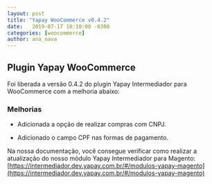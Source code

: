```yaml
---
layout: post
title: "Yapay WooCommerce v0.4.2"
date:   2019-07-17 10:10:00 -0300
categories: [woocommerce]
author: ana_nava
---
```


## Plugin Yapay WooCommerce 

Foi liberada a versão 0.4.2 do plugin Yapay Intermediador para WooCommerce com a melhoria abaixo:

<!-- more -->


### **Melhorias**

* Adicionada a opção de realizar compras com CNPJ.

* Adicionado o campo CPF nas formas de pagamento.
 




Na nossa documentação, você consegue verificar como realizar a atualização do nosso módulo Yapay Intermediador para Magento: [https://intermediador.dev.yapay.com.br/#/modulos-yapay-magento](https://intermediador.dev.yapay.com.br/#/modulos-yapay-magento)


